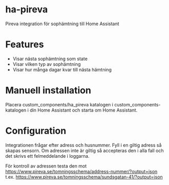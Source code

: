 # ha-pireva
Pireva integration för sophämtning till Home Assistant

# Features
* Visar nästa sophämtning som state
* Visar vilken typ av sophämtning
* Visar hur många dagar kvar till nästa hämtning

# Manuell installation
Placera custom_components/ha_pireva katalogen i custom_components-katalogen i din Home Assistant och starta om Home Assistant.

# Configuration
Integrationen frågar efter adress och husnummer. Fyll i en giltig adress så skapas sensorn.
Om adressen inte är giltig så accepteras den i alla fall och det skrivs ett felmeddelande i loggarna.

För kontroll av adressen testa den mot https://www.pireva.se/tomningsschema/address-nummer/?output=json
t.ex. https://www.pireva.se/tomningsschema/sundsgatan-41/?output=json

